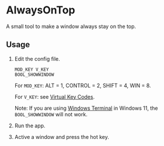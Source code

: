 # AlwaysOnTop
A small tool to make a window always stay on the top. 
## Usage
1. Edit the config file. 
    ```
    MOD_KEY V_KEY
    BOOL_SHOWWINDOW
    ```
    For `MOD_KEY`: ALT = 1, CONTROL = 2, SHIFT = 4, WIN = 8. 

    For `V_KEY`: see [Virtual Key Codes](https://learn.microsoft.com/en-us/windows/win32/inputdev/virtual-key-codes). 

    Note: If you are using [Windows Terminal](https://learn.microsoft.com/zh-cn/windows/terminal/install) in Windows 11, the `BOOL_SHOWWINDOW` will not work. 

2. Run the app. 

3. Active a window and press the hot key. 
